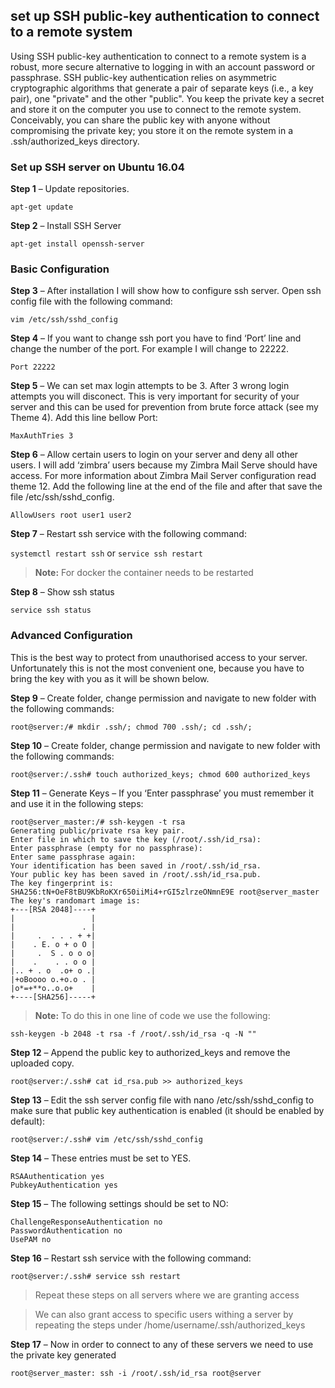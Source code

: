 ## set up SSH public-key authentication to connect to a remote system

Using SSH public-key authentication to connect to a remote system is a robust, more secure alternative to logging in with an account password or passphrase. SSH public-key authentication relies on asymmetric cryptographic algorithms that generate a pair of separate keys (i.e., a key pair), one "private" and the other "public". You keep the private key a secret and store it on the computer you use to connect to the remote system. Conceivably, you can share the public key with anyone without compromising the private key; you store it on the remote system in a .ssh/authorized_keys directory.

### Set up SSH server on Ubuntu 16.04

**Step 1** – Update repositories.

`apt-get update`

**Step 2** – Install SSH Server

`apt-get install openssh-server`

### Basic Configuration

**Step 3** – After installation I will show how to configure ssh server. Open ssh config file with the following command:

`vim /etc/ssh/sshd_config`

**Step 4** – If you want to change ssh port you have to find ‘Port’ line and change the number of the port. For example I will change to 22222.

`Port 22222`

**Step 5** – We can set max login attempts to be 3. After 3 wrong login attempts you will disconect. This is very important for security of your server and this can be used for prevention from brute force attack (see my Theme 4). Add this line bellow Port:

`MaxAuthTries 3`

**Step 6** – Allow certain users to login on your server and deny all other users. I will add ‘zimbra’ users because my Zimbra Mail Serve should have access. For more information about Zimbra Mail Server configuration read theme 12. Add the following line at the end of the file and after that save the file /etc/ssh/sshd_config.

`AllowUsers root user1 user2`

**Step 7** – Restart ssh service with the following command:

`systemctl restart ssh` or `service ssh restart`

> **Note:** For docker the container needs to be restarted

**Step 8** – Show ssh status

`service ssh status`

### Advanced Configuration

This is the best way to protect from unauthorised access to your server. Unfortunately this is not the most convenient one, because you have to bring the key with you as it will be shown below.

**Step 9** – Create folder, change permission and navigate to new folder with the following commands:

`root@server:/# mkdir .ssh/; chmod 700 .ssh/; cd .ssh/;`

**Step 10** – Create folder, change permission and navigate to new folder with the following commands:

`root@server:/.ssh# touch authorized_keys; chmod 600 authorized_keys`

**Step 11** – Generate Keys – If you ‘Enter passphrase’ you must remember it and use it in the following steps:

```
root@server_master:/# ssh-keygen -t rsa
Generating public/private rsa key pair.
Enter file in which to save the key (/root/.ssh/id_rsa): 
Enter passphrase (empty for no passphrase): 
Enter same passphrase again: 
Your identification has been saved in /root/.ssh/id_rsa.
Your public key has been saved in /root/.ssh/id_rsa.pub.
The key fingerprint is:
SHA256:tN+OeF8tBU9KbRoKXr650iiMi4+rGI5zlrzeONmnE9E root@server_master
The key's randomart image is:
+---[RSA 2048]----+
|                 |
|               . |
|     .  . . . + +|
|    . E. o + o O |
|     .  S . o o o|
|    .    . . o o |
|.. + . o  .o+ o .|
|+oBoooo o.+o.o . |
|o*=+**o..o.o+    |
+----[SHA256]-----+
```

> **Note:** To do this in one line of code we use the following:

`ssh-keygen -b 2048 -t rsa -f /root/.ssh/id_rsa -q -N ""`

**Step 12** – Append the public key to authorized_keys and remove the uploaded copy.

`root@server:/.ssh# cat id_rsa.pub >> authorized_keys`

**Step 13** – Edit the ssh server config file with nano /etc/ssh/sshd_config to make sure that public key authentication is enabled (it should be enabled by default):

`root@server:/.ssh# vim /etc/ssh/sshd_config`

**Step 14** – These entries must be set to YES.

```
RSAAuthentication yes
PubkeyAuthentication yes
```

**Step 15** – The following settings should be set to NO:

```
ChallengeResponseAuthentication no
PasswordAuthentication no
UsePAM no
```

**Step 16** – Restart ssh service with the following command:

`root@server:/.ssh# service ssh restart`

> Repeat these steps on all servers where we are granting access

> We can also grant access to specific users withing a server by repeating the steps under /home/username/.ssh/authorized_keys

**Step 17** – Now in order to connect to any of these servers we need to use the private key generated

`root@server_master: ssh -i /root/.ssh/id_rsa root@server`